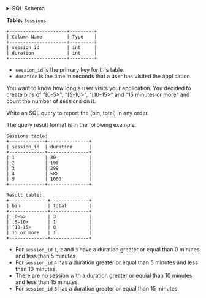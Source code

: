 <details>
<summary> SQL Schema</summary>

```sql
DROP TABLE IF EXISTS Sessions;

CREATE TABLE IF NOT EXISTS
  Sessions (session_id int, duration int);

INSERT INTO
  Sessions (session_id, duration)
VALUES
  ('1', '30'),
  ('2', '199'),
  ('3', '299'),
  ('4', '580'),
  ('5', '1000');
```

</details>

**Table:** `Sessions`

```
+---------------------+---------+
| Column Name         | Type    |
+---------------------+---------+
| session_id          | int     |
| duration            | int     |
+---------------------+---------+
```

- `session_id` is the primary key for this table.
- `duration` is the time in seconds that a user has visited the application.

You want to know how long a user visits your application. You decided to create bins of "[0-5>", "[5-10>", "[10-15>" and "15 minutes or more" and count the number of sessions on it.

Write an SQL query to report the (bin, total) in any order.

The query result format is in the following example.

```
Sessions table:
+-------------+---------------+
| session_id  | duration      |
+-------------+---------------+
| 1           | 30            |
| 2           | 199           |
| 3           | 299           |
| 4           | 580           |
| 5           | 1000          |
+-------------+---------------+

Result table:
+--------------+--------------+
| bin          | total        |
+--------------+--------------+
| [0-5>        | 3            |
| [5-10>       | 1            |
| [10-15>      | 0            |
| 15 or more   | 1            |
+--------------+--------------+
```

- For `session_id` `1`, `2` and `3` have a duration greater or equal than 0 minutes and less than 5 minutes.
- For `session_id` `4` has a duration greater or equal than 5 minutes and less than 10 minutes.
- There are no session with a duration greater or equial than 10 minutes and less than 15 minutes.
- For `session_id` `5` has a duration greater or equal than 15 minutes.